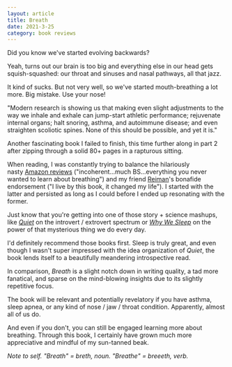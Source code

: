 ```yaml
---
layout: article
title: Breath
date: 2021-3-25
category: book reviews
---
```


Did you know we've started evolving backwards? 

Yeah, turns out our brain is too big and everything else in our head gets squish-squashed: our throat and sinuses and nasal pathways, all that jazz. 

It kind of sucks. But not very well, so we've started mouth-breathing a lot more. Big mistake. Use your nose!

"Modern research is showing us that making even slight adjustments to the way we inhale and exhale can jump-start athletic performance; rejuvenate internal organs; halt snoring, asthma, and autoimmune disease; and even straighten scoliotic spines. None of this should be possible, and yet it is."

Another fascinating book I failed to finish, this time further along in part 2 after zipping through a solid 80+ pages in a rapturous sitting.

When reading, I was constantly trying to balance the hilariously nasty [Amazon reviews](https://smile.amazon.com/Breath-New-Science-Lost-Art/dp/0735213615#customerReviews) ("incoherent...much BS...everything you never wanted to learn about breathing") and my friend [Reiman](https://open.spotify.com/episode/6kweSWXApNgidRwnKKe15p?si=YgxGbJe0TTmLkddRMChCbg)'s bonafide endorsement ("I live by this book, it changed my life"). I started with the latter and persisted as long as I could before I ended up resonating with the former. 

Just know that you're getting into one of those story + science mashups, like _[Quiet](https://smile.amazon.com/Quiet-Power-Introverts-World-Talking/dp/0307352153/)_ on the introvert / extrovert spectrum or [_Why We Sleep_](https://smile.amazon.com/Why-We-Sleep-Unlocking-Dreams/dp/1501144324/) on the power of that mysterious thing we do every day.

I'd definitely recommend those books first. Sleep is truly great, and even though I wasn't super impressed with the idea organization of _Quiet_, the book lends itself to a beautifully meandering introspective read.

In comparison, _Breath_ is a slight notch down in writing quality, a tad more fanatical, and sparse on the mind-blowing insights due to its slightly repetitive focus.

The book will be relevant and potentially revelatory if you have asthma, sleep apnea, or any kind of nose / jaw / throat condition. Apparently, almost all of us do.

And even if you don't, you can still be engaged learning more about breathing. Through this book, I certainly have grown much more appreciative and mindful of my sun-tanned beak.

_Note to self. "Breath" = breth, noun. "Breathe" = breeeth, verb._

